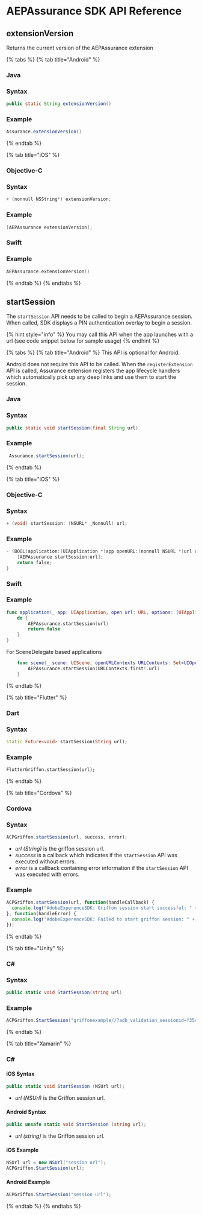 # AEPAssurance SDK API Reference

## extensionVersion

Returns the current version of the AEPAssurance extension

{% tabs %}
{% tab title="Android" %}

### Java

### Syntax

```java
public static String extensionVersion()
```

### Example

```java
Assurance.extensionVersion()
```

{% endtab %}

{% tab title="iOS" %}

### Objective-C

### Syntax

```objectivec
+ (nonnull NSString*) extensionVersion;
```

### Example

```objectivec
[AEPAssurance extensionVersion];
```

### Swift

### Example

```swift
AEPAssurance.extensionVersion()
```

{% endtab %}
{% endtabs %}

## startSession

The `startSession` API needs to be called to begin a AEPAssurance session. When called, SDK displays a PIN authentication overlay to begin a session.

{% hint style="info" %}
You may call this API when the app launches with a url \(see code snippet below for sample usage\)
{% endhint %}

{% tabs %}
{% tab title="Android" %}
This API is optional for Android.

Android does not require this API to be called. When the `registerExtension` API is called, Assurance extension registers the app lifecycle handlers which automatically pick up any deep links and use them to start the session.

### Java

### Syntax

```java
public static void startSession(final String url)
```

### Example

```java
 Assurance.startSession(url);
```
{% endtab %}

{% tab title="iOS" %}
### Objective-C

### Syntax

```objectivec
+ (void) startSession: (NSURL* _Nonnull) url;
```

### Example

```objectivec
- (BOOL)application:(UIApplication *)app openURL:(nonnull NSURL *)url options:(nonnull NSDictionary<UIApplicationOpenURLOptionsKey,id> *)options {
    [AEPAssurance startSession:url];
    return false;
}
```

### Swift

### Example

```swift
func application(_ app: UIApplication, open url: URL, options: [UIApplication.OpenURLOptionsKey : Any] = [:]) -> Bool {
    do {
        AEPAssurance.startSession(url)
        return false
    }
}
```
For SceneDelegate based applications

```swift
    func scene(_ scene: UIScene, openURLContexts URLContexts: Set<UIOpenURLContext>) {
        AEPAssurance.startSession(URLContexts.first!.url)
    }
```



{% endtab %}

{% tab title="Flutter" %}
### Dart

### Syntax

```dart
static Future<void> startSession(String url);
```

### Example

```dart
FlutterGriffon.startSession(url);
```
{% endtab %}

{% tab title="Cordova" %}
### Cordova

### Syntax

```jsx
ACPGriffon.startSession(url, success, error);
```

* _url_ _\(String\)_ is the griffon session url.
* _success_ is a callback which indicates if the `startSession` API was executed without errors.
* _error_ is a callback containing error information if the `startSession` API was executed with errors.

### Example

```jsx
ACPGriffon.startSession(url, function(handleCallback) {
  console.log("AdobeExperenceSDK: Griffon session start successful: " + handleCallback);
}, function(handleError) {
  console.log("AdobeExperenceSDK: Failed to start griffon session: " + handleError);
});
```
{% endtab %}

{% tab title="Unity" %}
### C\#

### Syntax

```csharp
public static void StartSession(string url)
```

### Example

```csharp
ACPGriffon.StartSession("griffonexample//?adb_validation_sessionid=f35ed0d7-e235-46a6-a327-7346f6de3a0");
```
{% endtab %}

{% tab title="Xamarin" %}
### C\#

#### iOS Syntax

```csharp
public static void StartSession (NSUrl url);
```

* _url_ _\(NSUrl\)_ is the Griffon session url.

#### Android Syntax

```csharp
public unsafe static void StartSession (string url);
```

* _url_ _\(string\)_ is the Griffon session url.

#### iOS Example

```csharp
NSUrl url = new NSUrl("session url");
ACPGriffon.StartSession(url);
```

#### Android Example

```csharp
ACPGriffon.StartSession("session url");
```
{% endtab %}
{% endtabs %}